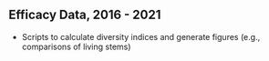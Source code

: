 ## Efficacy Data, 2016 - 2021

- Scripts to calculate diversity indices and generate figures (e.g., comparisons of living stems)
